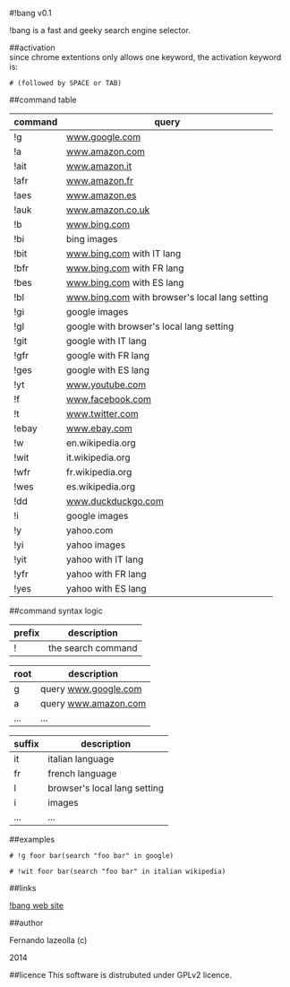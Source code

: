 #!bang v0.1 

!bang is a fast and geeky search engine selector.
	
	
##activation	
since chrome extentions only allows one keyword, the activation keyword is:

	# (followed by SPACE or TAB)

##command table	

| command | query                                         |
|---------|-----------------------------------------------|
| !g      | www.google.com                                |
| !a      | www.amazon.com                                |
| !ait    | www.amazon.it                                 |
| !afr    | www.amazon.fr                                 |
| !aes    | www.amazon.es                                 |
| !auk    | www.amazon.co.uk                              |
| !b      | www.bing.com                                  |
| !bi     | bing images                                   |
| !bit    | www.bing.com with IT lang                     |
| !bfr    | www.bing.com with FR lang                     |
| !bes    | www.bing.com with ES lang                     |
| !bl     | www.bing.com with browser's local lang setting|
| !gi     | google images                                 |
| !gl     | google with browser's local lang setting      |
| !git    | google with IT lang                           |
| !gfr    | google with FR lang                           |
| !ges    | google with ES lang                           |
| !yt     | www.youtube.com                               |
| !f      | www.facebook.com                              |
| !t      | www.twitter.com                               |
| !ebay   | www.ebay.com                                  |
| !w      | en.wikipedia.org                              |
| !wit    | it.wikipedia.org                              |
| !wfr    | fr.wikipedia.org                              |
| !wes    | es.wikipedia.org                              |
| !dd     | www.duckduckgo.com                            |
| !i      | google images                                 |
| !y      | yahoo.com                                     |
| !yi     | yahoo images                                  |
| !yit    | yahoo with IT lang                            |
| !yfr    | yahoo with FR lang                            |
| !yes    | yahoo with ES lang                            |

##command syntax logic

| prefix | description          |
|--------|----------------------|
| !      | the search command   |

| root   | description          |
|--------|----------------------|
| g      | query www.google.com |
| a      | query www.amazon.com |
| ...    | ...                  |

| suffix | description                  |
|--------|------------------------------|
| it     | italian language             |
| fr     | french language              |
| l      | browser's local lang setting |
| i      | images                       |
| ...    | ...                          |


##examples

	# !g foor bar(search "foo bar" in google)

	# !wit foor bar(search "foo bar" in italian wikipedia)
	
##links

[!bang web site](http://www.autistici.org/0xFE/!bang/) 
    
##author

Fernando Iazeolla (c)

2014

##licence
This software is distrubuted under GPLv2 licence.